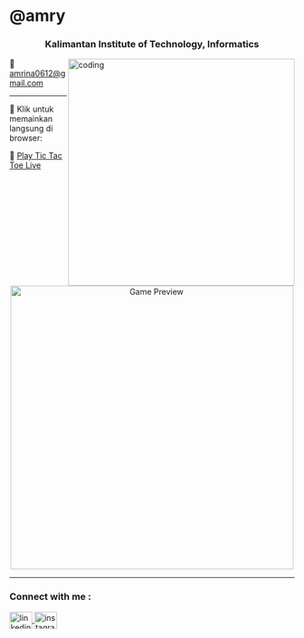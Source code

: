 <h1>@amry</h1>
<h3 align="center">Kalimantan Institute of Technology, Informatics</h3>

<img align="right" alt="coding" width="400" src="https://user-images.githubusercontent.com/74038190/221352975-94759904-aa4c-4032-a8ab-b546efb9c478.gif">

💌 amrina0612@gmail.com

---

📌 Klik untuk memainkan langsung di browser:

🔗 [Play Tic Tac Toe Live](https://github.com/amrinaaa/ttt)

<p align="center">
  <a href="https://amry.github.io/tic-tac-toe/" target="_blank">
    <img src="https://github.com/amrinaaa/ttt/raw/main/preview.gif" alt="Game Preview" width="500"/>
  </a>
</p>


---

<h3 align="left">Connect with me :</h3>
<p align="left">
  <a href="https://www.linkedin.com/in/amrina-rossada-16878b25b/" target="blank">
    <img align="center" src="https://raw.githubusercontent.com/rahuldkjain/github-profile-readme-generator/master/src/images/icons/Social/linked-in-alt.svg" alt="linkedin" height="30" width="40" />
  </a>
  <a href="https://instagram.com/amrnarrd_" target="blank">
    <img align="center" src="https://raw.githubusercontent.com/rahuldkjain/github-profile-readme-generator/master/src/images/icons/Social/instagram.svg" alt="instagram" height="30" width="40" />
  </a>
</p>
